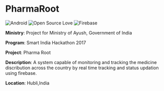 # PharmaRoot

![Android](https://img.shields.io/badge/Platform-Android-green.svg)   ![Open Source Love](https://badges.frapsoft.com/os/v2/open-source.svg?v=103)    ![Firebase](https://img.shields.io/badge/Services-Firebase-orange.svg) 

**Ministry**: Project for Ministry of Ayush, Government of India

**Program**:  Smart India Hackathon 2017

**Project**:  Pharma Root

**Description**:  A system capable of monitoring and tracking the medicine discribution across the country by real time tracking and status updation using firebase.

**Location**: Hubli,India

